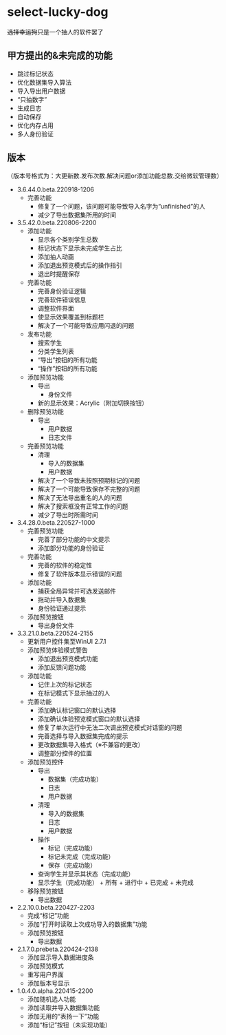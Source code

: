 # **select-lucky-dog**
~~选择幸运狗~~只是一个抽人的软件罢了
## 甲方提出的&未完成的功能
+ 跳过标记状态
+ 优化数据集导入算法
+ 导入导出用户数据
+ “只抽数字”
+ 生成日志
+ 自动保存
+ 优化内存占用
+ 多人身份验证
## 版本
（版本号格式为：大更新数.发布次数.解决问题or添加功能总数.交给微软管理数）
+ 3.6.44.0.beta.220918-1206
  + 完善功能
    + 修复了一个问题，该问题可能导致导入名字为“unfinished”的人
	+ 减少了导出数据集所用的时间
+ 3.5.42.0.beta.220806-2200
  + 添加功能
    + 显示各个类别学生总数
	+ 标记状态下显示未完成学生占比
	+ 添加抽人动画
	+ 添加退出预览模式后的操作指引
	+ 退出时提醒保存
  + 完善功能
    + 完善身份验证逻辑
    + 完善软件错误信息
	+ 调整软件界面
	+ 使显示效果覆盖到标题栏
	+ 解决了一个可能导致应用闪退的问题
  + 发布功能
    + 搜索学生
	+ 分类学生列表
	+ “导出”按钮的所有功能
	+ “操作”按钮的所有功能
  + 添加预览功能
    + 导出
	  + 身份文件
	+ 新的显示效果：Acrylic（附加切换按钮）
  + 删除预览功能
    + 导出
	  + 用户数据
	  + 日志文件
  + 完善预览功能
    + 清理
      + 导入的数据集
      + 用户数据
  	+ 解决了一个导致未按照预期标记的问题
	+ 解决了一个可能导致保存不完整的问题
	+ 解决了无法导出重名的人的问题
	+ 解决了搜索框没有正常工作的问题
	+ 减少了导出时所需时间
+ 3.4.28.0.beta.220527-1000
  + 完善预览功能
    + 完善了部分功能的中文提示
	+ 添加部分功能的身份验证
  + 完善功能
    + 完善的软件的稳定性
	+ 修复了软件版本显示错误的问题
  + 添加功能
    + 捕获全局异常并可选发送邮件
	+ 拖动并导入数据集
	+ 身份验证通过提示
  + 添加预览按钮
    + 导出身份文件
+ 3.3.21.0.beta.220524-2155
  + 更新用户控件集至WinUI 2.7.1
  + 添加预览体验模式警告
    + 添加退出预览模式功能
    + 添加反馈问题功能
  + 添加功能
    + 记住上次的标记状态
    + 在标记模式下显示抽过的人
  + 完善功能
    + 添加确认标记窗口的默认选择
    + 添加确认体验预览模式窗口的默认选择 
    + 修复了单次运行中无法二次调出预览模式对话窗的问题
    + 完善选择与导入数据集完成的提示
    + 更改数据集导入格式（※不兼容的更改）
    + 调整部分控件的位置
  + 添加预览控件
    + 导出
      + 数据集（完成功能）
      + 日志
      + 用户数据
    + 清理
      + 导入的数据集
      + 日志
      + 用户数据
    + 操作
      + 标记（完成功能）
	  + 标记未完成（完成功能）
	  + 保存（完成功能）
    + 查询学生并显示其状态（完成功能）
    + 显示学生（完成功能）
           + 所有
            +  进行中
            +  已完成
            +  未完成
  + 移除预览按钮
    + 导出数据
+ 2.2.10.0.beta.220427-2203
  + 完成“标记”功能
  + 添加“打开时读取上次成功导入的数据集”功能
  + 添加预览按钮
    + 导出数据
+ 2.1.7.0.prebeta.220424-2138
  + 添加显示导入数据进度条
  + 添加预览模式
  + 重写用户界面
  + 添加版本号显示
+ 1.0.4.0.alpha.220415-2200
  + 添加随机选人功能
  + 添加读取并导入数据集功能
  + 添加无用的“表扬一下”功能
  + 添加“标记”按钮（未实现功能）